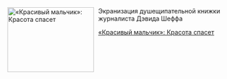 <!--2025-05-07 10:15:35-->
<div class="yb">
  <div class="rss kino_kino"><a href="https://www.kino-teatr.ru/kino/art/tv/5245/" title="«Красивый мальчик»: Красота спасет"><img src="https://www.kino-teatr.ru/art/5/4/5245/poster.jpg" width="196" height="147" align="left" hspace="5" style="margin: 0px 10px 0px 5px" alt="«Красивый мальчик»: Красота спасет"/></a>Экранизация душещипательной книжки журналиста Дэвида Шеффа <p class="titl"><a href="https://www.kino-teatr.ru/kino/art/tv/5245/">«Красивый мальчик»: Красота спасет</a></p></div>
</div>
